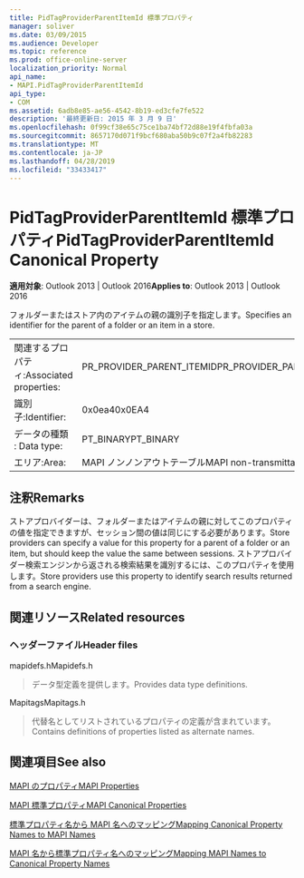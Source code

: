 ```yaml
---
title: PidTagProviderParentItemId 標準プロパティ
manager: soliver
ms.date: 03/09/2015
ms.audience: Developer
ms.topic: reference
ms.prod: office-online-server
localization_priority: Normal
api_name:
- MAPI.PidTagProviderParentItemId
api_type:
- COM
ms.assetid: 6adb8e85-ae56-4542-8b19-ed3cfe7fe522
description: '最終更新日: 2015 年 3 月 9 日'
ms.openlocfilehash: 0f99cf38e65c75ce1ba74bf72d88e19f4fbfa03a
ms.sourcegitcommit: 8657170d071f9bcf680aba50b9c07f2a4fb82283
ms.translationtype: MT
ms.contentlocale: ja-JP
ms.lasthandoff: 04/28/2019
ms.locfileid: "33433417"
---
```

# <a name="pidtagproviderparentitemid-canonical-property"></a><span data-ttu-id="92109-103">PidTagProviderParentItemId 標準プロパティ</span><span class="sxs-lookup"><span data-stu-id="92109-103">PidTagProviderParentItemId Canonical Property</span></span>

  
  
<span data-ttu-id="92109-104">**適用対象**: Outlook 2013 | Outlook 2016</span><span class="sxs-lookup"><span data-stu-id="92109-104">**Applies to**: Outlook 2013 | Outlook 2016</span></span> 
  
<span data-ttu-id="92109-105">フォルダーまたはストア内のアイテムの親の識別子を指定します。</span><span class="sxs-lookup"><span data-stu-id="92109-105">Specifies an identifier for the parent of a folder or an item in a store.</span></span>
  
|||
|:-----|:-----|
|<span data-ttu-id="92109-106">関連するプロパティ:</span><span class="sxs-lookup"><span data-stu-id="92109-106">Associated properties:</span></span>  <br/> |<span data-ttu-id="92109-107">PR_PROVIDER_PARENT_ITEMID</span><span class="sxs-lookup"><span data-stu-id="92109-107">PR_PROVIDER_PARENT_ITEMID</span></span>  <br/> |
|<span data-ttu-id="92109-108">識別子:</span><span class="sxs-lookup"><span data-stu-id="92109-108">Identifier:</span></span>  <br/> |<span data-ttu-id="92109-109">0x0ea4</span><span class="sxs-lookup"><span data-stu-id="92109-109">0x0EA4</span></span>  <br/> |
|<span data-ttu-id="92109-110">データの種類 : </span><span class="sxs-lookup"><span data-stu-id="92109-110">Data type:</span></span>  <br/> |<span data-ttu-id="92109-111">PT_BINARY</span><span class="sxs-lookup"><span data-stu-id="92109-111">PT_BINARY</span></span>  <br/> |
|<span data-ttu-id="92109-112">エリア:</span><span class="sxs-lookup"><span data-stu-id="92109-112">Area:</span></span>  <br/> |<span data-ttu-id="92109-113">MAPI ノンノンアウトテーブル</span><span class="sxs-lookup"><span data-stu-id="92109-113">MAPI non-transmittable</span></span>  <br/> |
   
## <a name="remarks"></a><span data-ttu-id="92109-114">注釈</span><span class="sxs-lookup"><span data-stu-id="92109-114">Remarks</span></span>

<span data-ttu-id="92109-115">ストアプロバイダーは、フォルダーまたはアイテムの親に対してこのプロパティの値を指定できますが、セッション間の値は同じにする必要があります。</span><span class="sxs-lookup"><span data-stu-id="92109-115">Store providers can specify a value for this property for a parent of a folder or an item, but should keep the value the same between sessions.</span></span> <span data-ttu-id="92109-116">ストアプロバイダー検索エンジンから返される検索結果を識別するには、このプロパティを使用します。</span><span class="sxs-lookup"><span data-stu-id="92109-116">Store providers use this property to identify search results returned from a search engine.</span></span>
  
## <a name="related-resources"></a><span data-ttu-id="92109-117">関連リソース</span><span class="sxs-lookup"><span data-stu-id="92109-117">Related resources</span></span>

### <a name="header-files"></a><span data-ttu-id="92109-118">ヘッダーファイル</span><span class="sxs-lookup"><span data-stu-id="92109-118">Header files</span></span>

<span data-ttu-id="92109-119">mapidefs.h</span><span class="sxs-lookup"><span data-stu-id="92109-119">Mapidefs.h</span></span>
  
> <span data-ttu-id="92109-120">データ型定義を提供します。</span><span class="sxs-lookup"><span data-stu-id="92109-120">Provides data type definitions.</span></span>
    
<span data-ttu-id="92109-121">Mapitags</span><span class="sxs-lookup"><span data-stu-id="92109-121">Mapitags.h</span></span>
  
> <span data-ttu-id="92109-122">代替名としてリストされているプロパティの定義が含まれています。</span><span class="sxs-lookup"><span data-stu-id="92109-122">Contains definitions of properties listed as alternate names.</span></span>
    
## <a name="see-also"></a><span data-ttu-id="92109-123">関連項目</span><span class="sxs-lookup"><span data-stu-id="92109-123">See also</span></span>



[<span data-ttu-id="92109-124">MAPI のプロパティ</span><span class="sxs-lookup"><span data-stu-id="92109-124">MAPI Properties</span></span>](mapi-properties.md)
  
[<span data-ttu-id="92109-125">MAPI 標準プロパティ</span><span class="sxs-lookup"><span data-stu-id="92109-125">MAPI Canonical Properties</span></span>](mapi-canonical-properties.md)
  
[<span data-ttu-id="92109-126">標準プロパティ名から MAPI 名へのマッピング</span><span class="sxs-lookup"><span data-stu-id="92109-126">Mapping Canonical Property Names to MAPI Names</span></span>](mapping-canonical-property-names-to-mapi-names.md)
  
[<span data-ttu-id="92109-127">MAPI 名から標準プロパティ名へのマッピング</span><span class="sxs-lookup"><span data-stu-id="92109-127">Mapping MAPI Names to Canonical Property Names</span></span>](mapping-mapi-names-to-canonical-property-names.md)


